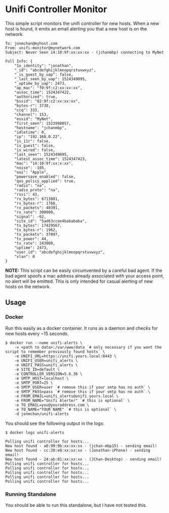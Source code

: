 # Unifi Controller Monitor

This simple script monitors the unifi controller for new hosts. When a new host is found, it emits an email alerting you that a new host is on the network.

```
To: jonmchan@myhost.com
From: unifi-monitor@mynetwork.com
Subject: Never Seen 14:10:9f:xx:xx:xx - (jchanmbp) connecting to MyNet

Full Info: {
    "1x_identity": "jonathan",
    "_id": "abcdefghijklmnopqrstuvwxyz",
    "_is_guest_by_uap": false,
    "_last_seen_by_uap": 1524349895,
    "_uptime_by_uap": 2473,
    "ap_mac": "f0:9f:c2:xx:xx:xx",
    "assoc_time": 1524347422,
    "authorized": true,
    "bssid": "02:9f:c2:xx:xx:xx",
    "bytes-r": 3730,
    "ccq": 333,
    "channel": 153,
    "essid": "MyNet",
    "first_seen": 1523998057,
    "hostname": "jchanmbp",
    "idletime": 0,
    "ip": "192.168.0.22",
    "is_11r": false,
    "is_guest": false,
    "is_wired": false,
    "last_seen": 1524349895,
    "latest_assoc_time": 1524347423,
    "mac": "14:10:9f:xx:x:xx",
    "noise": -105,
    "oui": "Apple",
    "powersave_enabled": false,
    "qos_policy_applied": true,
    "radio": "na",
    "radio_proto": "na",
    "rssi": 43,
    "rx_bytes": 6713081,
    "rx_bytes-r": 1768,
    "rx_packets": 40391,
    "rx_rate": 300000,
    "signal": -62,
    "site_id": "5ad63ccee4babababa",
    "tx_bytes": 17429567,
    "tx_bytes-r": 1962,
    "tx_packets": 37897,
    "tx_power": 44,
    "tx_rate": 243000,
    "uptime": 2473,
    "user_id": "abcdefghijklmnopqrstuvwxyz",
    "vlan": 0
}
```

**NOTE:** This script can be easily circumvented by a careful bad agent. If the bad agent spoofs a mac address already associated with your access point, no alert will be emitted. This is only intended for casual alerting of new hosts on the network.

## Usage

### Docker

Run this easily as a docker container. It runs as a daemon and checks for new hosts every ~15 seconds.

```
$ docker run --name unifi-alerts \
    -v <path to data>:/var/www/data `# only necessary if you want the script to remember previously found hosts` \ 
    -e UNIFI_URL=https://unifi.yours.local:8443 \
    -e UNIFI_USER=unifi_alerts \
    -e UNIFI_PASS=unifi_alerts \
    -e SITE_ID=default \ 
    -e CONTROLLER_VERSION=5.6.36 \
    -e SMTP_HOST=localhost \
    -e SMTP_PORT=25 \
    -e SMTP_USER=user `# remove this if your smtp has no auth` \
    -e SMTP_PASS=pass `# remove this if your smtp has no auth` \
    -e FROM_EMAIL=unifi_alerts@unifi.yours.local \
    -e FROM_NAME="Unifi Alerter" `# this is optional` \
    -e TO_EMAIL=you@youraddress.com \
    -e TO_NAME="YOUR NAME" `# this is optional` \
    -d jonmchan/unifi-alerts 
```

You should see the following output in the logs:

```
$ docker logs unifi-alerts

Polling unifi controller for hosts...
New host found - a0:99:9b:xx:xx:xx - (jchan-mbp15) - sending email!
New host found - cc:20:e8:xx:xx:xx - (Jonathan-iPhone) - sending email!
New host found - 24:ab:81:xx:xx:xx - (JChan-Desktop) - sending email!
Polling unifi controller for hosts...
Polling unifi controller for hosts...
Polling unifi controller for hosts...
Polling unifi controller for hosts...
Polling unifi controller for hosts...
```

### Running Standalone

You should be able to run this standalone, but I have not tested this.

